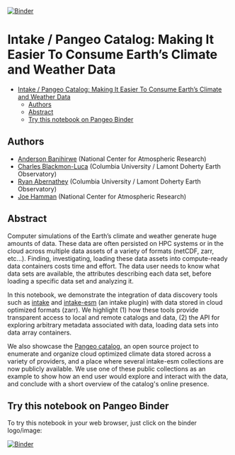 [![Binder](https://img.shields.io/static/v1.svg?logo=Jupyter&label=Pangeo+Binder&message=GCE+us-central1&color=blue&style=for-the-badge)](https://binder.pangeo.io/v2/gh/andersy005/intake-pangeo-catalog-EarthCube-2020/master)

# Intake / Pangeo Catalog: Making It Easier To Consume Earth’s Climate and Weather Data
- [Intake / Pangeo Catalog: Making It Easier To Consume Earth’s Climate and Weather Data](#intake--pangeo-catalog-making-it-easier-to-consume-earths-climate-and-weather-data)
  - [Authors](#authors)
  - [Abstract](#abstract)
  - [Try this notebook on Pangeo Binder](#try-this-notebook-on-pangeo-binder)

## Authors

- [Anderson Banihirwe](https://github.com/andersy005) (National Center for Atmospheric Research)
- [Charles Blackmon-Luca](https://github.com/charlesbluca) (Columbia University / Lamont Doherty Earth Observatory)
- [Ryan Abernathey](https://github.com/rabernat) (Columbia University / Lamont Doherty Earth Observatory)
- [Joe Hamman](https://github.com/jhamman) (National Center for Atmospheric Research)

## Abstract

Computer simulations of the Earth’s climate and weather generate huge amounts of data. These data are often persisted on HPC systems or in the cloud across multiple data assets of a variety of formats (netCDF, zarr, etc...). Finding, investigating, loading these data assets into compute-ready data containers costs time and effort. The data user needs to know what data sets are available, the attributes describing each data set, before loading a specific data set and analyzing it.

In this notebook, we demonstrate the integration of data discovery tools such as [intake](https://intake.readthedocs.io/en/latest/) and [intake-esm](https://intake-esm.readthedocs.io/en/latest/) (an intake plugin) with data stored in cloud optimized formats (zarr). We highlight (1) how these tools provide transparent access to local and remote catalogs and data, (2) the API for exploring arbitrary metadata associated with data, loading data sets into data array containers.

We also showcase the [Pangeo catalog](https://catalog.pangeo.io/), an open source project to enumerate and organize cloud optimized climate data stored across a variety of providers, and a place where several intake-esm collections are now publicly available. We use one of these public collections as an example to show how an end user would explore and interact with the data, and conclude with a short overview of the catalog's online presence.

## Try this notebook on Pangeo Binder

To try this notebook in your web browser, just click on the binder logo/image:

[![Binder](https://img.shields.io/static/v1.svg?logo=Jupyter&label=Pangeo+Binder&message=GCE+us-central1&color=blue&style=for-the-badge)](https://binder.pangeo.io/v2/gh/andersy005/intake-pangeo-catalog-EarthCube-2020/master)
